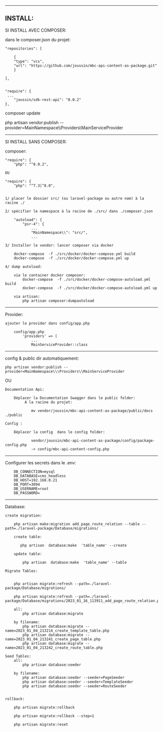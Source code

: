 ------------------------------------------------------------------------------------------------------------------------
INSTALL:
------------------------------------------------------------------------------------------------------------------------


SI INSTALL AVEC COMPOSER:


dans le composer.json du projet:

    "repositories": [
    
        {
        "type": "vcs",
        "url": "https://github.com/joussin/mbc-api-content-as-package.git"
        }
    
    ],


    "require": {
     ...
        "joussin/sdk-rest-api": "0.0.2"
    },


composer update

php artisan vendor:publish --provider=MainNamespace\\\Providers\\MainServiceProvider


------------------------------------------------------------------------


SI INSTALL SANS COMPOSER:

composer:

    "require": {
        "php": "^8.0.2",

    OU

    "require": {
        "php": "^7.3|^8.0",


    1/ placer le dossier src/ (ou laravel-package ou autre nom) à la racine ./

    2/ spécifier le namespace à la racine de ./src/ dans ./composer.json
    
        "autoload": {
            "psr-4": {
                ...
                "MainNamespace\\": "src/",
                ...

    3/ Installer le vendor: lancer composer via docker

        docker-compose  -f ./src/docker/docker-compose.yml build
        docker-compose  -f ./src/docker/docker-compose.yml up

    4/ dump autoload:
        
        via le container docker composer:
            docker-compose  -f ./src/docker/docker-compose-autoload.yml build
            docker-compose  -f ./src/docker/docker-compose-autoload.yml up
        
        via artisan:
            php artisan composer:dumpautoload


------------------------------------------------------------------------

Provider:

    ajouter le provider dans config/app.php

        config/app.php
            'providers' => [
                ...
                MainServiceProvider::class



------------------------------------------------------------------------

config & public dir automatiquement:

    php artisan vendor:publish --provider=MainNamespace\\\Providers\\MainServiceProvider

OU


    Documentation Api:
    
        Déplacer la Documentation Swagger dans le public folder:
             A la racine du projet:
        
                mv vendor/joussin/mbc-api-content-as-package/public/docs ./public
    
    Config :
    
        Déplacer la config  dans le config folder:
         
                vendor/joussin/mbc-api-content-as-package/config/package-config.php 
                -> config/mbc-api-content-config.php
    


------------------------------------------------------------------------

Configurer les secrets dans le .env: 

 
    
        DB_CONNECTION=mysql
        DB_DATABASE=cms_headless
        DB_HOST=192.168.0.21
        DB_PORT=3094
        DB_USERNAME=root
        DB_PASSWORD=


------------------------------------------------------------------------


Database:


    create migration:

        php artisan make:migration add_page_route_relation --table --path=./laravel-package/Database/migrations/

        create table:

           php artisan  database:make  'table_name' --create

        update table:

            php artisan  database:make  'table_name' --table

    Migrate Tables: 


        php artisan migrate:refresh --path=./laravel-package/Database/migrations/

        php artisan migrate:refresh --path=./laravel-package/Database/migrations/2023_01_16_113911_add_page_route_relation.php

        all:
            php artisan database:migrate

        by filename:
            php artisan database:migrate --name=2023_01_04_213214_create_template_table.php
            php artisan database:migrate --name=2023_01_04_213241_create_page_table.php
            php artisan database:migrate --name=2023_01_04_213242_create_route_table.php

    Seed Tables:
        all:
            php artisan database:seeder

        by filename:
            php artisan database:seeder --seeder=PageSeeder
            php artisan database:seeder --seeder=TemplateSeeder
            php artisan database:seeder --seeder=RouteSeeder


    rollback:

        php artisan migrate:rollback

        php artisan migrate:rollback --step=1

        php artisan migrate:reset




